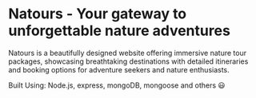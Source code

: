 # Natours - Your gateway to unforgettable nature adventures

Natours is a beautifully designed website offering immersive nature tour packages, showcasing breathtaking destinations with detailed itineraries and booking options for adventure seekers and nature enthusiasts.

Built Using: Node.js, express, mongoDB, mongoose and others 😃
